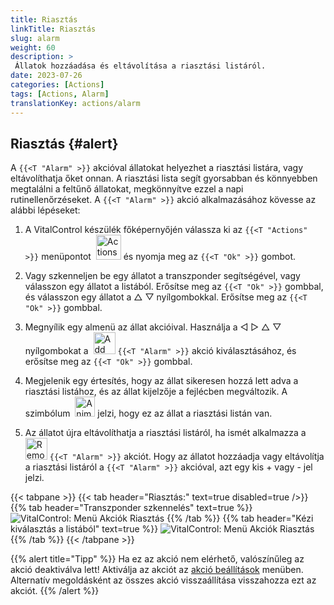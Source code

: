 ```yaml
---
title: Riasztás
linkTitle: Riasztás
slug: alarm
weight: 60
description: >
 Állatok hozzáadása és eltávolítása a riasztási listáról.
date: 2023-07-26
categories: [Actions]
tags: [Actions, Alarm]
translationKey: actions/alarm
---
```


## Riasztás {#alert}

A `{{<T "Alarm" >}}` akcióval állatokat helyezhet a riasztási listára, vagy eltávolíthatja őket onnan. A riasztási lista segít gyorsabban és könnyebben megtalálni a feltűnő állatokat, megkönnyítve ezzel a napi rutinellenőrzéseket. A `{{<T "Alarm" >}}` akció alkalmazásához kövesse az alábbi lépéseket:

1. A VitalControl készülék főképernyőjén válassza ki az `{{<T "Actions" >}}` menüpontot &nbsp;<img src="/icons/actions.svg" width="40" align="bottom" alt="Actions" /> és nyomja meg az `{{<T "Ok" >}}` gombot.

2. Vagy szkenneljen be egy állatot a transzponder segítségével, vagy válasszon egy állatot a listából. Erősítse meg az `{{<T "Ok" >}}` gombbal, és válasszon egy állatot a △ ▽ nyílgombokkal. Erősítse meg az `{{<T "Ok" >}}` gombbal.

3. Megnyílik egy almenü az állat akcióival. Használja a ◁ ▷ △ ▽ nyílgombokat a &nbsp;<img src="/icons/actions/alarm.svg" width="35" align="bottom" alt="Add alarm" /> `{{<T "Alarm" >}}` akció kiválasztásához, és erősítse meg az `{{<T "Ok" >}}` gombbal.

4. Megjelenik egy értesítés, hogy az állat sikeresen hozzá lett adva a riasztási listához, és az állat kijelzője a fejlécben megváltozik. A szimbólum &nbsp;<img src="/icons/header/animal-in-alarm.svg" width="32" align="bottom" alt="Animal in alarm" /> jelzi, hogy ez az állat a riasztási listán van.

5. Az állatot újra eltávolíthatja a riasztási listáról, ha ismét alkalmazza a &nbsp;<img src="/icons/actions/alarm-minus.svg" width="35" align="bottom" alt="Remove alarm" /> `{{<T "Alarm" >}}` akciót. Hogy az állatot hozzáadja vagy eltávolítja a riasztási listáról a `{{<T "Alarm" >}}` akcióval, azt egy kis + vagy - jel jelzi.

{{< tabpane >}}
{{< tab header="Riasztás:" text=true disabled=true />}}
{{% tab header="Transzponder szkennelés" text=true %}}
![VitalControl: Menü Akciók Riasztás](../images/alarm-scan.png "Riasztás")
{{% /tab %}}
{{% tab header="Kézi kiválasztás a listából" text=true %}}
![VitalControl: Menü Akciók Riasztás](../images/alarm.png "Riasztás")
{{% /tab %}}
{{< /tabpane >}}

{{% alert title="Tipp" %}}
Ha ez az akció nem elérhető, valószínűleg az akció deaktiválva lett! Aktiválja az akciót az [akció beállítások](../setting/) menüben. Alternatív megoldásként az összes akció visszaállítása visszahozza ezt az akciót.
{{% /alert %}}


